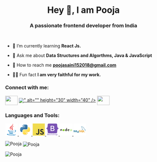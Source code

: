 

<!--
**Pooja-saini467/Pooja-saini467** is a ✨ _special_ ✨ repository because its `README.md` (this file) appears on your GitHub profile.

Here are some ideas to get you started:

- 🔭 I’m currently working on ...
- 🌱 I’m currently learning ...
- 👯 I’m looking to collaborate on ...
- 🤔 I’m looking for help with ...
- 💬 Ask me about ...
- 📫 How to reach me: ...
- 😄 Pronouns: ...
- ⚡ Fun fact: ...
-->

<h1 align="center">Hey 👋, I am Pooja</h1>
<h3 align="center">A passionate frontend developer from India</h3>

<p align="left"> <a href="https://twitter.com/Pooja96490259" target="blank"><img src="https://img.shields.io/twitter/follow/Pooja96490259?logo=twitter&style=for-the-badge" alt="" /></a></p>

- 🌱 I’m currently learning **React Js.**

- 📗 Ask me about **Data Structures and Algorthms, Java & JavaScript**

- 📩 How to reach me **<a href="mailto:pooja">poojasaini152018@gmail.com</a>**

- 👩‍🦰 Fun fact **I am very faithful for my work.**

<h3 align="left">Connect with me:</h3>
<p align="left">
<a href="https://www.linkedin.com/in/pooja-saini-a8239a1a4/recent-activity/shares/" target="blank"><img align="center" src="https://cdn.jsdelivr.net/npm/simple-icons@3.0.1/icons/linkedin.svg" alt="" height="30" width="40" /></a>
<a href="https://www.hackerrank.com/poojasaini152018" target="blank"><img align="center" src="<i class="fab fa-hackerrank" style="font-size:50px"></i>" alt="" height="30" width="40" /></a>
<a href="https://twitter.com/Pooja96490259" target="blank"><img align="center" src="https://cdn.jsdelivr.net/npm/simple-icons@3.0.1/icons/twitter.svg" alt="" height="30" width="40" /></a>
</p>

<h3 align="left">Languages and Tools:</h3>
<p align="left">
<a href="https://www.java.com" target="_blank"> <img src="https://raw.githubusercontent.com/devicons/devicon/master/icons/java/java-original.svg" alt="java" width="40" height="40"/> </a>
<a href="https://www.python.org" target="_blank"> <img src="https://raw.githubusercontent.com/devicons/devicon/master/icons/python/python-original.svg" alt="python" width="40" height="40"/> </a>
 <a href="https://www.javascript.com" target="_blank"> <img src="https://raw.githubusercontent.com/devicons/devicon/master/icons/javascript/javascript-original.svg" alt="javascript" width="40" height="40"/> </a>
<a href="https://getbootstrap.com" target="_blank"> <img src="https://raw.githubusercontent.com/devicons/devicon/master/icons/bootstrap/bootstrap-plain-wordmark.svg" alt="bootstrap" width="40" height="40"/> </a> 
 <a href="https://nodejs.org" target="_blank"> <img src="https://raw.githubusercontent.com/devicons/devicon/master/icons/nodejs/nodejs-original-wordmark.svg" alt="nodejs" width="40" height="40"/> </a>
<a href="https://www.mysql.com/" target="_blank"> <img src="https://raw.githubusercontent.com/devicons/devicon/master/icons/mysql/mysql-original-wordmark.svg" alt="mysql" width="40" height="40"/> </a>
</p>

<p><img align="left" src="https://github-readme-stats.vercel.app/api/top-langs?username=Pooja-saini467&show_icons=true&locale=en&layout=compact" alt="Pooja" /></p>

<p>&nbsp;<img align="center" src="https://github-readme-stats.vercel.app/api?username=Pooja-saini467&show_icons=true&locale=en" alt="Pooja" /></p>

<p><img align="center" src="https://github-readme-streak-stats.herokuapp.com/?user=Pooja-saini467&" alt="Pooja" /></p>
